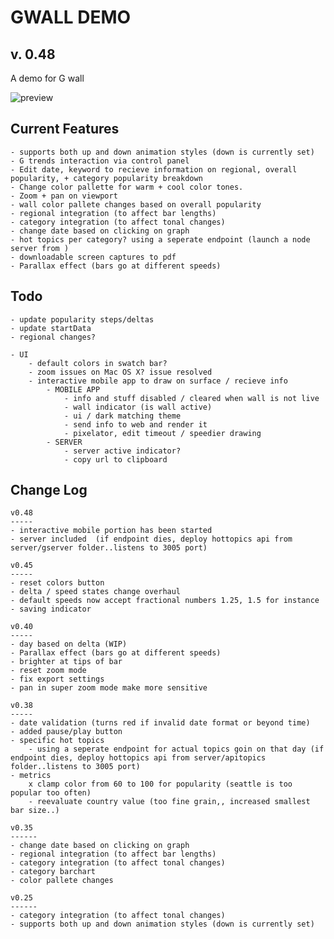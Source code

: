 GWALL DEMO
==========
v. 0.48
----------
A demo for G wall

![preview](https://i.imgur.com/gMKk4nqg.jpg)

Current Features
-----------------
	- supports both up and down animation styles (down is currently set)
	- G trends interaction via control panel
	- Edit date, keyword to recieve information on regional, overall popularity, + category popularity breakdown
	- Change color pallette for warm + cool color tones.
	- Zoom + pan on viewport
	- wall color pallete changes based on overall popularity
	- regional integration (to affect bar lengths)
	- category integration (to affect tonal changes)
	- change date based on clicking on graph 
	- hot topics per category? using a seperate endpoint (launch a node server from )
	- downloadable screen captures to pdf
	- Parallax effect (bars go at different speeds)
Todo
----
	- update popularity steps/deltas
	- update startData
	- regional changes?

	- UI
		- default colors in swatch bar?
		- zoom issues on Mac OS X? issue resolved
		- interactive mobile app to draw on surface / recieve info
			- MOBILE APP
				- info and stuff disabled / cleared when wall is not live
				- wall indicator (is wall active)
				- ui / dark matching theme
				- send info to web and render it
				- pixelator, edit timeout / speedier drawing
			- SERVER
				- server active indicator?
				- copy url to clipboard

Change Log
-----------
	v0.48
	-----
	- interactive mobile portion has been started
	- server included  (if endpoint dies, deploy hottopics api from server/gserver folder..listens to 3005 port)

	v0.45
	-----
	- reset colors button
	- delta / speed states change overhaul
	- default speeds now accept fractional numbers 1.25, 1.5 for instance
	- saving indicator

	v0.40
	-----
	- day based on delta (WIP)
	- Parallax effect (bars go at different speeds)
	- brighter at tips of bar
	- reset zoom mode
	- fix export settings
	- pan in super zoom mode make more sensitive

	v0.38
	-----
	- date validation (turns red if invalid date format or beyond time)
	- added pause/play button
	- specific hot topics
		- using a seperate endpoint for actual topics goin on that day (if endpoint dies, deploy hottopics api from server/apitopics folder..listens to 3005 port)
	- metrics
		x clamp color from 60 to 100 for popularity (seattle is too popular too often)
		- reevaluate country value (too fine grain,, increased smallest bar size..)

	v0.35
	------
	- change date based on clicking on graph 
	- regional integration (to affect bar lengths)
	- category integration (to affect tonal changes)
	- category barchart
	- color pallete changes

	v0.25
	------
	- category integration (to affect tonal changes)
	- supports both up and down animation styles (down is currently set)